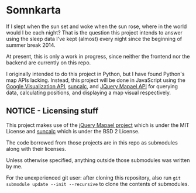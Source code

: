 # Somnkarta
If I slept when the sun set and woke when the sun rose, where in the 
world would I be each night? That is the question this project intends 
to answer using the sleep data I've kept (almost) every night since the
beginning of summer break 2014.

At present, this is only a work in progress, since neither the frontend
nor the backend are currently on this repo.

I originally intended to do this project in Python, but I have found
Python's map APIs lacking. Instead, this project will be done in 
JavaScript using the [Google Visualization API](https://developers.google.com/chart/interactive/docs/reference), 
[suncalc](https://github.com/mourner/suncalc), 
and [JQuery Mapael API](https://github.com/neveldo/jQuery-Mapael) for 
querying data, calculating positions, and displaying a map visual respectively. 

## NOTICE - Licensing stuff
This project makes use of the [jQuery Mapael project](https://github.com/neveldo/jQuery-Mapael) 
which is under the MIT License and [suncalc](https://github.com/mourner/suncalc) 
which is under the BSD 2 License.

The code borrowed from those projects are in this repo as submodules along with their licenses.

Unless otherwise specified, anything outside those submodules was written by me.

For the unexperienced git user: after cloning this repository, also run 
```git submodule update --init --recursive```
to clone the contents of submodules.

